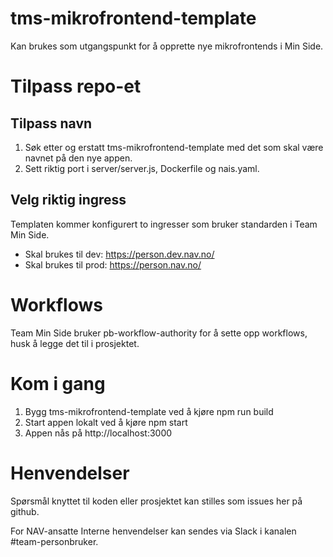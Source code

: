 # tms-mikrofrontend-template
Kan brukes som utgangspunkt for å opprette nye mikrofrontends i Min Side.

# Tilpass repo-et
## Tilpass navn
1. Søk etter og erstatt tms-mikrofrontend-template med det som skal være navnet på den nye appen.
2. Sett riktig port i server/server.js, Dockerfile og nais.yaml.

## Velg riktig ingress
Templaten kommer konfigurert to ingresser som bruker standarden i Team Min Side.

* Skal brukes til dev: https://person.dev.nav.no/<appnavn>
* Skal brukes til prod: https://person.nav.no/<appnavn>

# Workflows
Team Min Side bruker pb-workflow-authority for å sette opp workflows, husk å legge det til i prosjektet.

# Kom i gang
1. Bygg tms-mikrofrontend-template ved å kjøre npm run build
2. Start appen lokalt ved å kjøre npm start
3. Appen nås på http://localhost:3000

# Henvendelser
Spørsmål knyttet til koden eller prosjektet kan stilles som issues her på github.

For NAV-ansatte
Interne henvendelser kan sendes via Slack i kanalen #team-personbruker.
